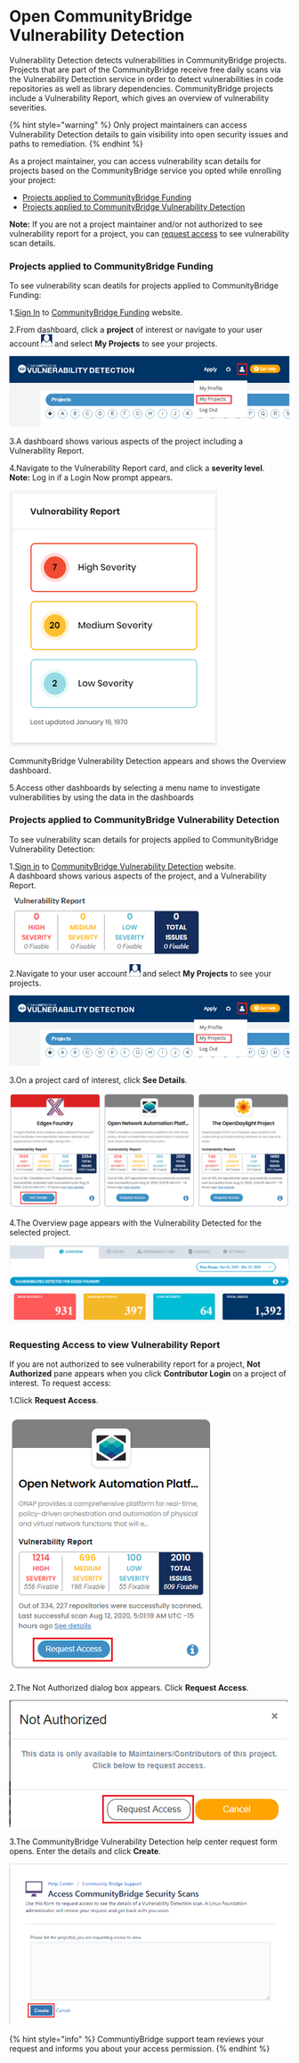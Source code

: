 # Open CommunityBridge Vulnerability Detection

Vulnerability Detection detects vulnerabilities in CommunityBridge projects. Projects that are part of the CommunityBridge receive free daily scans via the Vulnerability Detection service in order to detect vulnerabilities in code repositories as well as library dependencies. CommunityBridge projects include a Vulnerability Report, which gives an overview of vulnerability severities. 

{% hint style="warning" %}
Only project maintainers can access Vulnerability Detection details to gain visibility into open security issues and paths to remediation.
{% endhint %}

As a project maintainer, you can access vulnerability scan details for projects based on the CommunityBridge service you opted while enrolling your project:

* [Projects applied to CommunityBridge Funding](open-communitybridge-vulnerability-detection.md#projects-applied-to-communitybridge-funding)
* [Projects applied to CommunityBridge Vulnerability Detection](open-communitybridge-vulnerability-detection.md#projects-applied-to-communitybridge-vulnerability-detetction)

**Note:** If you are not a project maintainer and/or not authorized to see vulnerability report for a project, you can [request access](open-communitybridge-vulnerability-detection.md#requesting-access-to-view-vulnerability-report) to see vulnerability scan details.

### Projects applied to CommunityBridge Funding

To see vulnerability scan deatils for projects applied to CommunityBridge Funding:

1.[Sign In](../../sso/sign-in/) to [CommunityBridge Funding](https://funding.communitybridge.org/) website.

2.From dashboard, click a **project** of interest or navigate to your user account ![](../../.gitbook/assets/7419007.png) and select **My Projects** to see your projects.

![My Projects](../../.gitbook/assets/my_project.png)

  
3.A dashboard shows various aspects of the project including a Vulnerability Report.

4.Navigate to the Vulnerability Report card, and click a **severity level**.  
**Note:** Log in if a Login Now prompt appears.  
  
 ![](../../.gitbook/assets/funding-vulnerability-report.png)   
  
CommunityBridge Vulnerability Detection appears and shows the Overview dashboard. 

5.Access other dashboards by selecting a menu name to investigate vulnerabilities by using the data in the dashboards

### Projects applied to CommunityBridge Vulnerability Detection

To see vulnerability scan details for projects applied to CommunityBridge Vulnerability Detection:

1.[Sign in](../../sso/sign-in/) to  [CommunityBridge Vulnerability Detection](https://security.communitybridge.org/#/) website.  
A dashboard shows various aspects of the project, and a Vulnerability Report.  
![](../../.gitbook/assets/7419012.png)

2.Navigate to your user account ![](../../.gitbook/assets/7419007.png) and select **My Projects** to see your projects.

![](../../.gitbook/assets/my_project%20%281%29.png)

3.On a project card of interest, click **See Details**.

![](../../.gitbook/assets/see_details.png)

  
4.The Overview page appears with the Vulnerability Detected for the selected project. 

![](../../.gitbook/assets/vulnerabilites.png)

### Requesting Access to view Vulnerability Report

If you are not authorized to see vulnerability report for a project, **Not Authorized** pane appears when you click **Contributor Login** on a project of interest. To request access:

1.Click **Request Access**.

![](../../.gitbook/assets/request_access.png)

2.The Not Authorized dialog box appears. Click **Request Access**. 

![](../../.gitbook/assets/request_access_dialog.png)

3.The CommunityBridge Vulnerability Detection help center request form opens. Enter the details and click **Create**.

![](../../.gitbook/assets/access.png)

{% hint style="info" %}
CommuntiyBridge support team reviews your request and informs you about your access permission.
{% endhint %}

  




